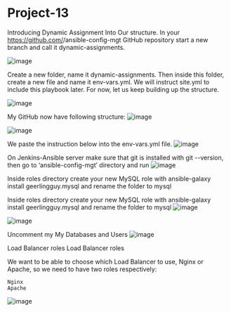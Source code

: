# Project-13
Introducing Dynamic Assignment Into Our structure.
In your https://github.com/<your-name>/ansible-config-mgt GitHub repository start a new branch and call it dynamic-assignments.

![image](https://user-images.githubusercontent.com/113097621/229086194-fc770699-096b-4b88-90f3-f452eb122333.png)


Create a new folder, name it dynamic-assignments. Then inside this folder, create a new file and name it env-vars.yml. We will instruct site.yml to include this playbook later. For now, let us keep building up the structure.

![image](https://user-images.githubusercontent.com/113097621/229068463-3c87c504-c9d1-4153-856e-984282f565b0.png)

My GitHub now have following structure:
![image](https://user-images.githubusercontent.com/113097621/229069111-96aa711f-f6d8-4a93-b1f6-c8832c03245c.png)


![image](https://user-images.githubusercontent.com/113097621/229069228-ce13ae48-aabd-482d-8050-618df7035763.png)

We paste the instruction below into the env-vars.yml file.
![image](https://user-images.githubusercontent.com/113097621/229074085-34233ffb-7b74-4145-96b2-2edbf5ba77a9.png)


On Jenkins-Ansible server make sure that git is installed with git --version, then go to ‘ansible-config-mgt’ directory and run
![image](https://user-images.githubusercontent.com/113097621/229803816-4a7a9eb6-be8a-4cdd-b748-59e2d2af8286.png)
  
  
Inside roles directory create your new MySQL role with ansible-galaxy install geerlingguy.mysql and rename the folder to mysql
  
  Inside roles directory create your new MySQL role with ansible-galaxy install geerlingguy.mysql and rename the folder to mysql
![image](https://user-images.githubusercontent.com/113097621/233853433-1dc4931c-e70e-407d-a5cc-dba5f5d09b83.png)

![image](https://user-images.githubusercontent.com/113097621/233853704-59d6ed14-1be4-49d5-a726-06f559d69d4e.png)

Uncomment my My Databases and Users
![image](https://user-images.githubusercontent.com/113097621/233857812-4068bc36-65aa-4909-a7c3-1d82021795a6.png)

Load Balancer roles
Load Balancer roles

We want to be able to choose which Load Balancer to use, Nginx or Apache, so we need to have two roles respectively:

    Nginx
    Apache

![image](https://user-images.githubusercontent.com/113097621/234010022-a75484ba-63eb-473c-9958-8133e4e0575c.png)


